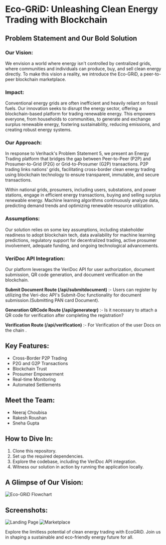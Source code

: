 # Eco-GRiD: Unleashing Clean Energy Trading with Blockchain

## Problem Statement and Our Bold Solution

### Our Vision:
We envision a world where energy isn't controlled by centralized grids, where communities and individuals can produce, buy, and sell clean energy directly. To make this vision a reality, we introduce the Eco-GRiD, a peer-to-peer blockchain marketplace.

### Impact:
Conventional energy grids are often inefficient and heavily reliant on fossil fuels. Our innovation seeks to disrupt the energy sector, offering a blockchain-based platform for trading renewable energy. This empowers everyone, from households to communities, to generate and exchange surplus renewable energy, fostering sustainability, reducing emissions, and creating robust energy systems.

### Our Approach:
In response to Verihack's Problem Statement 5, we present an Energy Trading platform that bridges the gap between Peer-to-Peer (P2P) and Prosumer-to-Grid (P2G) or Grid-to-Prosumer (G2P) transactions. P2P trading links nations' grids, facilitating cross-border clean energy trading using blockchain technology to ensure transparent, immutable, and secure transactions.

Within national grids, prosumers, including users, substations, and power stations, engage in efficient energy transactions, buying and selling surplus renewable energy. Machine learning algorithms continuously analyze data, predicting demand trends and optimizing renewable resource utilization.

### Assumptions:
Our solution relies on some key assumptions, including stakeholder readiness to adopt blockchain tech, data availability for machine learning predictions, regulatory support for decentralized trading, active prosumer involvement, adequate funding, and ongoing technological advancements.

### VeriDoc API Integration:
Our platform leverages the VeriDoc API for user authorization, document submission, QR code generation, and document verification on the blockchain.

**Submit Document Route (/api/submitdocument)** :- Users can register by utilizing the Veri-doc API's Submit-Doc functionality   for document submission.(Submitting PAN card Document).

**Generation QRCode Route (/api/generateqr)** :- Is it necessary to attach a QR code for verification after completing the registration?

**Verification Route (/api/verification)** :- For Verification of the user Docs on the chain .

## Key Features:
- Cross-Border P2P Trading
- P2G and G2P Transactions
- Blockchain Trust
- Prosumer Empowerment
- Real-time Monitoring
- Automated Settlements

## Meet the Team:
- Neeraj Choubisa
- Rakesh Roushan
- Sneha Gupta

## How to Dive In:
1. Clone this repository.
2. Set up the required dependencies.
3. Explore the codebase, including the VeriDoc API integration.
4. Witness our solution in action by running the application locally.

## **A Glimpse of Our Vision:**
![Eco-GRiD Flowchart](https://github.com/Kali-Decoder/Eco-GRiD/assets/82640789/952ca8ff-f460-4c7e-9bd7-a763c9a768c1)

## **Screenshots:**
![Landing Page](https://github.com/Kali-Decoder/Eco-GRiD/assets/82640789/1967874f-15f7-4679-bd8b-2b926fae0b9b)
![Marketplace](https://github.com/Kali-Decoder/Eco-GRiD/assets/82640789/b6881907-e04e-4b87-8021-e0ad1606b0c8)

Explore the limitless potential of clean energy trading with EcoGRiD. Join us in shaping a sustainable and eco-friendly energy future for all.
